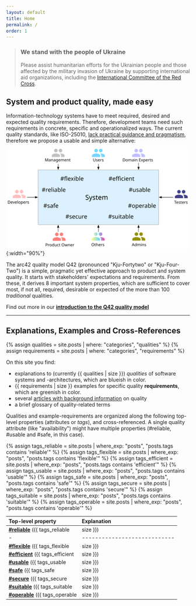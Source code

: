 ```yaml
---
layout: default
title: Home
permalink: /
order: 1
---
```


<div class="ua-background" markdown="1">

>### We stand with the people of Ukraine <span class="parent"><span class="ua-text"><i class="fa-solid fa-heart children"></i></span><span class="ua-size children"><i class="fa-solid fa-heart fa-beat heart children"></i></span></span>
>
>Please assist humanitarian efforts for the Ukrainian people and those affected by the military invasion of Ukraine by supporting international aid organizations, including the [International Committee of the Red Cross](https://www.icrc.org/en).

</div>


## System and product quality, made easy

Information-technology systems have to meet required, desired and expected quality requirements. 
Therefore, development teams need such requirements in concrete, specific and operationalized ways.
The current quality standards, like ISO-25010, [lack practical guidance and pragmatism](/articles/iso-25010-shortcomings), therefore we propose a usable and simple alternative:

![arc42 Quality Model (v1.0)](/images/arc42-system-qualities-overview.svg){:width="90%"}

The arc42 quality model Q42 (pronounced "Kju-Fortytwo" or "Kju-Four-Two") is a simple, pragmatic yet effective approach to product and system quality.
It starts with stakeholders' expectations and requirements. 
From these, it derives 8 important system properties, which are sufficient to cover most, if not all, required, desirable or expected of the more than 100 _traditional_ qualities.

Find out more in our **[introduction to the Q42 quality model](/articles/arc42-quality-model)**

<hr class="with-no-margin"/>

## Explanations, Examples and Cross-References

{% assign qualities = site.posts | where: "categories", "qualities" %}
{% assign requirements = site.posts | where: "categories", "requirements" %}

On this site you find: 


* <font style="background-color:var(--quality-color)">explanations to (currently {{ qualities | size }}) <i>qualities</i> of software systems and -architectures, which are blueish in color.</font>
* <font style="background-color:var(--qual-req-color)">{{ requirements | size }} examples for specific quality <b>requirements</b>, which are greenish in color.</font>
* several [articles with background information](/articles) on quality
* a brief glossary of quality-related terms

Qualities and example-requirements are organized along the following top-level properties (attributes or _tags_), and cross-referenced. 
A single quality attribute (like "availability") might have multiple properties (#reliable, #usable and #safe, in this case).


{% assign tags_reliable = site.posts | where_exp: "posts", "posts.tags contains 'reliable'" %}
{% assign tags_flexible = site.posts | where_exp: "posts", "posts.tags contains 'flexible'" %}
{% assign tags_efficient = site.posts | where_exp: "posts", "posts.tags contains 'efficient'" %}
{% assign tags_usable = site.posts | where_exp: "posts", "posts.tags contains 'usable'" %}
{% assign tags_safe = site.posts | where_exp: "posts", "posts.tags contains 'safe'" %}
{% assign tags_secure = site.posts | where_exp: "posts", "posts.tags contains 'secure'" %}
{% assign tags_suitable = site.posts | where_exp: "posts", "posts.tags contains 'suitable'" %}
{% assign tags_operable = site.posts | where_exp: "posts", "posts.tags contains 'operable'" %}

| Top-level property | Explanation          |
| :--- | :--- |
| [**#reliable**](/tag-reliable/) ({{ tags_reliable | size }}) | Perform specified functions under specified conditions without interruptions or failures  |
|-|----------------------------|
| [**#flexible**](/tag-flexible/) ({{ tags_flexible | size }})  |  Serve a different or expanded set of requirements, the ease with which the product can be adapted to changes in its requirements, contexts of use, or system environment. Synonyms: modifiable, adjustable, changeable, versatile |
| [**#efficient**](/tag-efficient/) ({{ tags_efficient | size }})  |  Perform functions within specified time, capacity and throughput parameters, using appropriate resources (like memory, network bandwith, threads) |
| [**#usable**](/tag-usable/) ({{ tags_usable | size }})  |  Enable users to perform their tasks safely, effectively and efficiently while enjoying the experience |
| [**#safe**](/tag-safe/) ({{ tags_safe | size }})  |  Avoid states in which human life, health, property or the environment is endangered, detects and warns of risks and hazards.  |
| [**#secure**](/tag-secure/) ({{ tags_secure | size }})  |  Protect information and data so that persons or other products have only access to an extend appropriate to their types and levels, and to defend against attack patterns by malicious actors |
| [**#suitable**](/tag-suitable/) ({{ tags_suitable | size }})  | An abstract property, applicable to various objects. Provide properties that meet stated and implied needs of intended stakeholders.  |
| [**#operable**](/tag-operable/) ({{ tags_operable | size }})  |  Easy to deploy, operate, monitor and control |





<!--
## <font color="#dd354b">We're offering architecture training!</font>

The _dynamic duo_, always two trainers in parallel, practically applicable knowledge from Peter Hruschka and Gernot Starke. 
See [arc42.de](https://www.arc42.de/termine) for details, and schedule.

We've successfully trained more than 1000 developers in software architecture, many of them passed the [iSAQB CPSA-F](https://isaqb.org) certification.
(sorry - public training currently German-only, English for in-house trainings.)

-->
